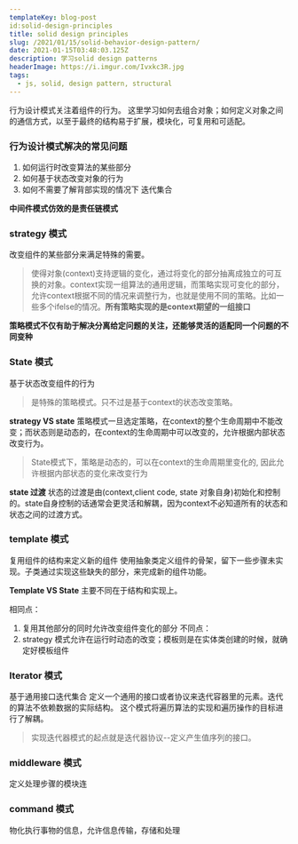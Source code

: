 ```yaml
---
templateKey: blog-post
id:solid-design-principles
title: solid design principles
slug: /2021/01/15/solid-behavior-design-pattern/
date: 2021-01-15T03:48:03.125Z
description: 学习solid design patterns
headerImage: https://i.imgur.com/Ivxkc3R.jpg
tags:
  - js, solid, design pattern, structural
---
```


行为设计模式关注着组件的行为。
这里学习如何去组合对象；如何定义对象之间的通信方式，以至于最终的结构易于扩展，模块化，可复用和可适配。

### 行为设计模式解决的常见问题
1. 如何运行时改变算法的某些部分
2. 如何基于状态改变对象的行为
3. 如何不需要了解背部实现的情况下 迭代集合

**中间件模式仿效的是责任链模式**


### strategy 模式
改变组件的某些部分来满足特殊的需要。
> 使得对象(context)支持逻辑的变化，通过将变化的部分抽离成独立的可互换的对象。context实现一组算法的通用逻辑，而策略实现可变化的部分，允许context根据不同的情况来调整行为，也就是使用不同的策略。比如一些多个ifelse的情况。**所有策略实现的是context期望的一组接口**

**策略模式不仅有助于解决分离给定问题的关注，还能够灵活的适配同一个问题的不同变种**


### State 模式
基于状态改变组件的行为
> 是特殊的策略模式。只不过是基于context的状态改变策略。

**strategy VS  state**
策略模式一旦选定策略，在context的整个生命周期中不能改变；而状态则是动态的，在context的生命周期中可以改变的，允许根据内部状态改变行为。
> State模式下，策略是动态的，可以在context的生命周期里变化的, 因此允许根据内部状态的变化来改变行为

**state 过渡**
状态的过渡是由(context,client code, state 对象自身)初始化和控制的。state自身控制的话通常会更灵活和解耦，因为context不必知道所有的状态和状态之间的过渡方式。

### template 模式
复用组件的结构来定义新的组件
使用抽象类定义组件的骨架，留下一些步骤未实现。子类通过实现这些缺失的部分，来完成新的组件功能。

**Template VS State**
主要不同在于结构和实现上。

相同点：
  1. 复用其他部分的同时允许改变组件变化的部分 
不同点：
  1. strategy 模式允许在运行时动态的改变；模板则是在实体类创建的时候，就确定好模板组件
  

### Iterator 模式
基于通用接口迭代集合
定义一个通用的接口或者协议来迭代容器里的元素。迭代的算法不依赖数据的实际结构。
这个模式将遍历算法的实现和遍历操作的目标进行了解耦。

> 实现迭代器模式的起点就是迭代器协议--定义产生值序列的接口。



### middleware 模式
定义处理步骤的模块连

### command 模式
物化执行事物的信息，允许信息传输，存储和处理

